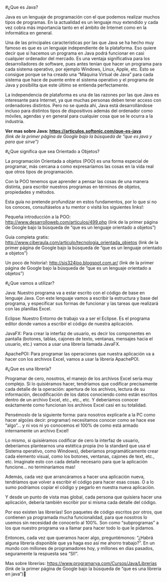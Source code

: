 #¿Que es Java?
 
 Java es un lenguaje de programación con el que podemos realizar muchos tipos de programas. En la actualidad es un lenguaje muy extendido y cada vez cobra más importancia tanto en el ámbito de Internet como en la informática en general. 

 Una de las principales características por las que Java se ha hecho muy famoso es que es un lenguaje independiente de la plataforma. Eso quiere decir que si hacemos un programa en Java podrá funcionar en casi cualquier ordenador del mercado. Es una ventaja significativa para los desarrolladores de software, pues antes tenían que hacer un programa para cada sistema operativo, por ejemplo Windows, Linux, Apple, etc. Esto se consigue porque se ha creado una “Máquina Virtual de Java” para cada sistema que hace de puente entre el sistema operativo y el programa de Java y posibilita que este último se entienda perfectamente.

 La independencia de plataforma es una de las razones por las que Java es interesante para Internet, ya que muchas personas deben tener acceso con ordenadores distintos. Pero no se queda ahí, Java está desarrollándose incluso para distintos tipos de dispositivos además del ordenador como móviles, agendas y en general para cualquier cosa que se le ocurra a la industria.

**Ver mas sobre Java: https://articulos.softonic.com/que-es-java**  
*(link de la primer página de Google bajo la búsqueda de “que es java y para que sirve”)*

#¿Que significa que sea Orientado a Objetos?

 La programación Orientada a objetos (POO) es una forma especial de programar, más cercana a como expresaríamos las cosas en la vida real que otros tipos de programación. 

 Con la POO tenemos que aprender a pensar las cosas de una manera distinta, para escribir nuestros programas en términos de objetos, propiedades y métodos.

 Esta guía no pretende profundizar en estos fundamentos, por lo que si no los conoces, consultáselos a tu mentor o visitá los siguientes links!:

Pequeña introducción a la POO: http://www.desarrolloweb.com/articulos/499.php
(link de la primer página de Google bajo la búsqueda de “que es un lenguaje orientado a objetos”)

Guía completa gratis: http://www.ciberaula.com/articulo/tecnologia_orientada_objetos
(link de la primer página de Google bajo la búsqueda de “que es un lenguaje orientado a objetos”)

Un poco de historia!: http://sis324loo.blogspot.com.ar/
(link de la primer página de Google bajo la búsqueda de “que es un lenguaje orientado a objetos”)

#¿Que vamos a utilizar?

Java: Nuestro programa va a estar escrito con el código de base en lenguaje Java. Con este lenguaje vamos a escribir la estructura y base del programa, y especificar sus formas de funcionar y las tareas que realizará con las planillas Excel.

Eclipse: Nuestro Entorno de trabajo va a ser el Eclipse. Es el programa editor donde vamos a escribir el código de nuestra aplicación.

JavaFX: Para crear la interfaz de usuario, es decir los componentes en pantalla (botones, tablas, cajones de texto, ventanas, mensajes hacia el usuario, etc.) vamos a usar una librería llamada JavaFX.

ApachePOI: Para programar las operaciones que nuestra aplicación va a hacer con los archivos Excel, vamos a usar la librería ApachePOI.


#¿Que es una librería?

 Programar de cero, nosotros, el manejo de los archivos Excel sería muy complejo. Si lo quisiéramos hacer, tendríamos que codificar precisamente cada detalle de la operación: apertura de los archivos, lectura de su información, decodificación de los datos conociendo como están escritos dentro de un archivo Excel, etc., etc., etc. Y deberíamos conocer exáctamente como funcionan los archivos Excel casi en su totalidad. 

 Pensémoslo de la siguiente forma: para nosotros explicarle a la PC como hacer algo(es decir: programar) necesitamos conocer como se hace ese “algo”... y ni vos ni yo conocemos el 100% de como está armado internamente un archivo Excel!

 Lo mismo, si quisiéramos codificar de cero la interfaz de usuario, deberíamos plantearnos una estética propia (no la standard que usa el Sistema operativo, como Windows), deberíamos programáticamente crear cada elemento visual, como los botones, ventanas, cajones de text, etc., etc. Imaginate esto con cada detalle necesario para que la aplicación funcione… no terminaríamos mas!

 Además, cada vez que arrancáramos a hacer una aplicación nueva, tendríamos que volver a escribir el código para hacer esas cosas. O a lo sumo podríamos copiar el código y pegarlo en nuestra nueva aplicación.

 Y desde un punto de vista mas global, cada persona que quisiera hacer una aplicación, debería también escribir por si misma cada detalle del código.

 Por eso existen las librerías! Son paquetes de código escritos por otros, que contienen ya programada mucha funcionalidad, para que nosotros lo usemos sin necesidad de conocerlo al 100%. Son como “subprogramas” a los que nuestro programa va a llamar para hacer todo lo que le pidamos. 

 Entonces, cada vez que queramos hacer algo, preguntémonos: “¿Habrá alguna librería disponible que ya haga eso así me ahorro trabajo?”. En un mundo con millones de programadores hoy, y millones en días pasados, seguramente la respuesta sea “SI!”.

Mas sobre librerías: https://www.programarya.com/Cursos/Java/Librerias
(link de la primer página de Google bajo la búsqueda de “que es una libreria en java”)
